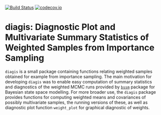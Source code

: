 [![Build Status](https://travis-ci.org/helske/diagis.png?branch=master)](https://travis-ci.org/helske/diagis)
[![codecov.io](http://codecov.io/github/helske/diagis/coverage.svg?branch=master)](http://codecov.io/github/helske/diagis?branch=master)

diagis: Diagnostic Plot and Multivariate Summary Statistics of Weighted Samples from Importance Sampling
=======================================================================================

`diagis` is a small package containing functions relating weighted samples obtained for example from importance sampling. 
The main motivation for developing `diagis` was to enable easy computation of summary statistics and diagnostics of the
weighted MCMC runs provided by [`bssm`](https://github.com/helske/bssm) package for Bayesian state space modelling. For more broader use, the `diagis` package provides functions for computing weighted means and covariances of possibly multivariate samples, the running versions of these, as well as diagnostic plot function `weight_plot` for graphical diagnostic of weights.

